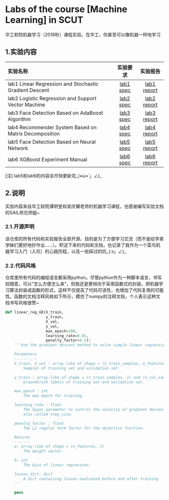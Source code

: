 # Labs of the course [Machine Learning] in SCUT
华工软院机器学习（2018秋）课程实验。在华工，你甚至可以像机器一样地学习

## 1.实验内容

|实验名称|实验要求|实验报告|
|:-|:-:|:-:|
|lab1 Linear Regression and Stochastic Gradient Descent|[lab1 spec](https://www.zybuluo.com/liushiya/note/1301605?tdsourcetag=s_pctim_aiomsg) | [lab1 report](lab1/readme.md) |
|lab2 Logistic Regression and Support Vector Machine |[lab2 spec](https://www.zybuluo.com/liushiya/note/1303225) | [lab2 report](lab2/readme.md)|
|lab3 Face Detection Based on AdaBoost Algorithm|[lab3 spec](https://www.zybuluo.com/liushiya/note/1305548) | [lab3 report](lab3/readme.md)
|lab4 Recommender System Based on Matrix Decomposition|[lab4 spec](https://www.zybuluo.com/liushiya/note/1338003)|[lab4 report](lab4/readme.md)
|lab5 Face Detection Based on Neural Network|[lab5 spec](https://www.zybuluo.com/liushiya/note/1343370) | [lab5 report](lab5/readme.md)
|lab6 XGBoost Experiment Manual|[lab6 spec](https://www.zybuluo.com/liushiya/note/1340092) | [lab6 report](lab6/readme.md)

[注] lab5和lab6的内容会尽快更新完_(•̀ω•́ 」∠)_

<!-- 
### lab1 Linear Regression and Stochastic Gradient Descent
[spec](https://www.zybuluo.com/liushiya/note/1301605?tdsourcetag=s_pctim_aiomsg) / [report](lab1/readme.md) 
### lab2 Logistic Regression and Support Vector Machine
[spec](https://www.zybuluo.com/liushiya/note/1303225) / [report](lab2/readme.md)
### lab3 Face Detection Based on AdaBoost Algorithm
[spec](https://www.zybuluo.com/liushiya/note/1305548) / [report](lab3/readme.md)
### lab4 Recommender System Based on Matrix Decomposition
[spec](https://www.zybuluo.com/liushiya/note/1338003) / [report](lab4/readme.md)
### lab5 Face Detection Based on Neural Network
[spec](https://www.zybuluo.com/liushiya/note/1343370) / [report](lab5/readme.md)
### lab6 XGBoost Experiment Manual
[spec](https://www.zybuluo.com/liushiya/note/1340092) / [report](lab6/readme.md)
-->

## 2.说明
实验内容来自华工软院谭明奎和吴庆耀老师的机器学习课程，也感谢编写实验文档的SAIL师兄师姐~

### 2.1.开源声明
该仓库的所有代码和实验报告全部开源，目的是为了方便学习交流（而不是给学弟学妹们更好地抄作业……）。积淀下来的代码和文档，也记录了我作为一个菜鸟机器学习入门（入坑）的心路历程，以及一些踩过的坑_(:з」∠)_

### 2.2.代码风格
仓库里所有代码的编程语言都采用python。尽管python作为一种脚本语言，书写较随意，可以“怎么方便怎么来”，但我还是更倾向于采用函数式的封装，把机器学习算法封装成函数的形式，这样不仅提高了代码可读性，也增加了代码复用的可能性。函数的文档注释风格如下所示，模仿了numpy的注释文档，个人表示这种文档书写风格很赞~

```python
def linear_reg_GD(X_train,
                  y_train,
                  X_val,
                  y_val,
                  max_epoch=200,
                  learning_rate=0.01,
                  penalty_factor=0.5):
    '''Use the gradient descent method to solve simple linear regression.

    Parameters
    ----------
    X_train, X_val : array-like of shape = (n_train_samples, n_features) and (n_val_samples, n_features)
        Samples of training set and validation set.

    y_train : array-like of shape = (n_train_samples, 1) and (n_val_samples, 1) respectively
        Groundtruth labels of training set and validation set.

    max_epoch : int
        The max epoch for training.

    learning_rate : float
        The hyper parameter to control the velocity of gradient descent process, 
        also called step_size.

    penalty_factor : float
        The L2 regular term factor for the objective function.

    Returns
    -------
    w: array-like of shape = (n_features, 1)
        The weight vector.

    b: int
        The bias of linear regression.

    losses_dict: dict
        A dict containing losses evaluated before and after training
    '''

    pass
```







